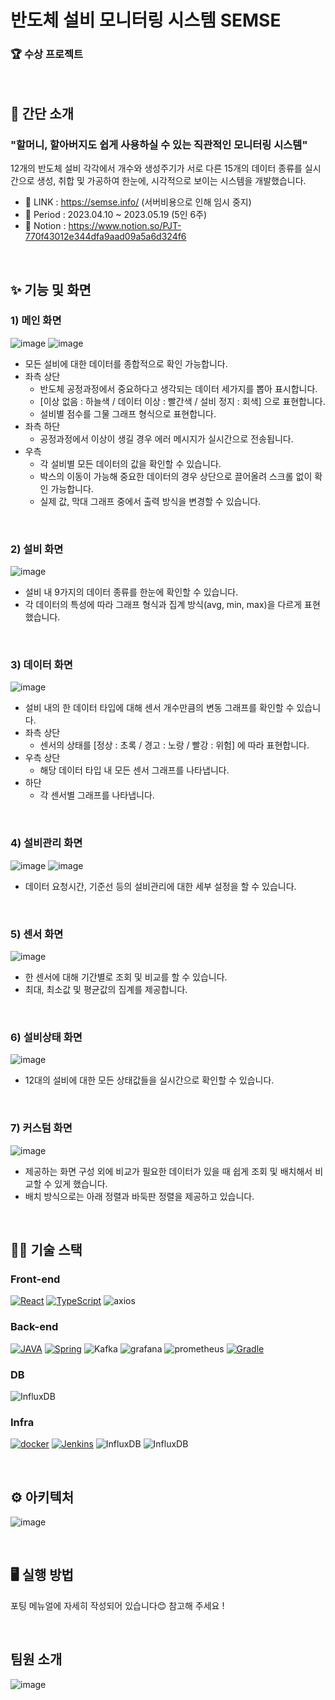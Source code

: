# 반도체 설비 모니터링 시스템 SEMSE

### 🏆 수상 프로젝트

<br>

##  💁 간단 소개

### "할머니, 할아버지도 쉽게 사용하실 수 있는 직관적인 모니터링 시스템"
12개의 반도체 설비 각각에서 개수와 생성주기가 서로 다른 15개의 데이터 종류를 실시간으로 생성, 취합 및 가공하여 한눈에, 시각적으로 보이는 시스템을 개발했습니다.

- 🔗 LINK : https://semse.info/ (서버비용으로 인해 임시 중지)
- 🎼 Period : 2023.04.10 ~ 2023.05.19 (5인 6주)
- 📑 Notion : https://www.notion.so/PJT-770f43012e344dfa9aad09a5a6d324f6

<br>

## ✨ 기능 및 화면
### 1) 메인 화면
![image](https://github.com/Projcet-E201/.github/assets/74294301/39e61eec-0cdb-412f-aaab-0ca5eeeaddbd)
![image](https://github.com/Projcet-E201/.github/assets/74294301/beb69a3e-d57b-4251-83f7-e2a008aad0b1)

- 모든 설비에 대한 데이터를 종합적으로 확인 가능합니다.
- 좌측 상단
  - 반도체 공정과정에서 중요하다고 생각되는 데이터 세가지를 뽑아 표시합니다.
  - [이상 없음 : 하늘색 / 데이터 이상 : 빨간색 / 설비 정지 : 회색] 으로 표현합니다.
  - 설비별 점수를 그물 그래프 형식으로 표현합니다.
- 좌측 하단
  - 공정과정에서 이상이 생길 경우 에러 메시지가 실시간으로 전송됩니다.
- 우측
  - 각 설비별 모든 데이터의 값을 확인할 수 있습니다.
  - 박스의 이동이 가능해 중요한 데이터의 경우 상단으로 끌어올려 스크롤 없이 확인 가능합니다.
  - 실제 값, 막대 그래프 중에서 출력 방식을 변경할 수 있습니다.

<br>

### 2) 설비 화면
![image](https://github.com/Projcet-E201/.github/assets/74294301/36b50f66-1612-41a4-9b65-05b098bb4667)

- 설비 내 9가지의 데이터 종류를 한눈에 확인할 수 있습니다.
- 각 데이터의 특성에 따라 그래프 형식과 집계 방식(avg, min, max)을 다르게 표현했습니다. 

<br>

### 3) 데이터 화면
![image](https://github.com/Projcet-E201/.github/assets/74294301/07571744-669c-4219-a458-df4a46065224)

- 설비 내의 한 데이터 타입에 대해 센서 개수만큼의 변동 그래프를 확인할 수 있습니다.
- 좌측 상단
  - 센서의 상태를 [정상 : 초록 / 경고 : 노랑 / 빨강 : 위험] 에 따라 표현합니다.
- 우측 상단
  - 해당 데이터 타입 내 모든 센서 그래프를 나타냅니다.
- 하단
  - 각 센서별 그래프를 나타냅니다.

<br>

### 4) 설비관리 화면
![image](https://github.com/Projcet-E201/.github/assets/74294301/8340cea5-6a66-4063-9a3c-e34f5c947b70)
![image](https://github.com/Projcet-E201/.github/assets/74294301/a854381e-7adc-40bc-9fd8-e3d90b9815d9)


- 데이터 요청시간, 기준선 등의 설비관리에 대한 세부 설정을 할 수 있습니다.

<br>

### 5) 센서 화면
![image](https://github.com/Projcet-E201/.github/assets/74294301/1aae551b-07dc-49b9-8d3f-633b8b87bf92)

- 한 센서에 대해 기간별로 조회 및 비교를 할 수 있습니다.
- 최대, 최소값 및 평균값의 집계를 제공합니다.

<br>

### 6) 설비상태 화면
![image](https://github.com/Projcet-E201/.github/assets/74294301/485c89cf-d7f3-42cc-aa3a-ca88811d9768)

- 12대의 설비에 대한 모든 상태값들을 실시간으로 확인할 수 있습니다.

<br>

### 7) 커스텀 화면
![image](https://github.com/Projcet-E201/.github/assets/74294301/88341355-ce8f-475a-bd5f-45200e5863df)

- 제공하는 화면 구성 외에 비교가 필요한 데이터가 있을 때 쉽게 조회 및 배치해서 비교할 수 있게 했습니다.
- 배치 방식으로는 아래 정렬과 바둑판 정렬을 제공하고 있습니다.

<br>

## 🏋️‍♂️ 기술 스택
### Front-end
[![React](https://camo.githubusercontent.com/20779f9d605be40d4f84bbc93a5fee22e86068e785a0c0ed8d90d3d15041a3fc/68747470733a2f2f696d672e736869656c64732e696f2f62616467652f52656163742d3631444146423f7374796c653d666f722d7468652d6261646765266c6f676f3d5265616374266c6f676f436f6c6f723d626c61636b)](https://camo.githubusercontent.com/20779f9d605be40d4f84bbc93a5fee22e86068e785a0c0ed8d90d3d15041a3fc/68747470733a2f2f696d672e736869656c64732e696f2f62616467652f52656163742d3631444146423f7374796c653d666f722d7468652d6261646765266c6f676f3d5265616374266c6f676f436f6c6f723d626c61636b) [![TypeScript](https://camo.githubusercontent.com/6a138baf27a486e6fb68d759541144cd7ddfbff9839b41fb3f64b16458575a7f/68747470733a2f2f696d672e736869656c64732e696f2f62616467652f547970655363726970742d3331373843363f7374796c653d666f722d7468652d6261646765266c6f676f3d74797065266c6f676f436f6c6f723d7768697465)](https://camo.githubusercontent.com/6a138baf27a486e6fb68d759541144cd7ddfbff9839b41fb3f64b16458575a7f/68747470733a2f2f696d672e736869656c64732e696f2f62616467652f547970655363726970742d3331373843363f7374796c653d666f722d7468652d6261646765266c6f676f3d74797065266c6f676f436f6c6f723d7768697465) ![axios](https://img.shields.io/badge/axios-5A29E4.svg?style=for-the-badge&logo=axios&logoColor=white)

### Back-end
[![JAVA](https://camo.githubusercontent.com/3a1c7dafcdfce483e68f5fb95d057e9421c8109fd105e603542b1ff00fd7ae91/68747470733a2f2f696d672e736869656c64732e696f2f62616467652f4a4156412d4646303030303f7374796c653d666f722d7468652d6261646765266c6f676f436f6c6f723d7768697465)](https://camo.githubusercontent.com/3a1c7dafcdfce483e68f5fb95d057e9421c8109fd105e603542b1ff00fd7ae91/68747470733a2f2f696d672e736869656c64732e696f2f62616467652f4a4156412d4646303030303f7374796c653d666f722d7468652d6261646765266c6f676f436f6c6f723d7768697465) [![Spring](https://camo.githubusercontent.com/57da5a02a135c27818a618285a57f7e54df63419d1f7ad598905a0bd27e780c7/68747470733a2f2f696d672e736869656c64732e696f2f62616467652f537072696e67626f6f742d3644423333463f7374796c653d666f722d7468652d6261646765266c6f676f3d737072696e67626f6f74266c6f676f436f6c6f723d7768697465)](https://camo.githubusercontent.com/57da5a02a135c27818a618285a57f7e54df63419d1f7ad598905a0bd27e780c7/68747470733a2f2f696d672e736869656c64732e696f2f62616467652f537072696e67626f6f742d3644423333463f7374796c653d666f722d7468652d6261646765266c6f676f3d737072696e67626f6f74266c6f676f436f6c6f723d7768697465) ![Kafka](https://camo.githubusercontent.com/1b371597d577a5f430f0dbc8a356d8951f0b7a6d7dded5eb99e2b4cf1593397f/68747470733a2f2f696d672e736869656c64732e696f2f62616467652f6b61666b612d3233314632303f7374796c653d666f722d7468652d6261646765266c6f676f3d6170616368656b61666b61266c6f676f436f6c6f723d7768697465)
![grafana](https://img.shields.io/badge/grafana-F46800.svg?style=for-the-badge&logo=grafana&logoColor=white) ![prometheus](https://img.shields.io/badge/prometheus-E6522C.svg?style=for-the-badge&logo=prometheus&logoColor=white)
[![Gradle](https://camo.githubusercontent.com/e850f9c862ce515586c3859cab52395f8d096f0de68825fdaaf6b9bea572311e/68747470733a2f2f696d672e736869656c64732e696f2f62616467652f477261646c652d3032333033413f7374796c653d666f722d7468652d6261646765266c6f676f3d677261646c65266c6f676f436f6c6f723d7768697465)](https://camo.githubusercontent.com/e850f9c862ce515586c3859cab52395f8d096f0de68825fdaaf6b9bea572311e/68747470733a2f2f696d672e736869656c64732e696f2f62616467652f477261646c652d3032333033413f7374796c653d666f722d7468652d6261646765266c6f676f3d677261646c65266c6f676f436f6c6f723d7768697465)

### DB
![InfluxDB](https://img.shields.io/badge/influxdb-22ADF6.svg?&style=for-the-badge&logo=influxdb&logoColor=white)

### Infra
[![docker](https://camo.githubusercontent.com/b184cf7adbab9f5464e80c0f5dd32c85393f6248499a57d743e619f4214391c4/68747470733a2f2f696d672e736869656c64732e696f2f62616467652f646f636b65722d3234393645443f7374796c653d666f722d7468652d6261646765266c6f676f3d646f636b6572266c6f676f436f6c6f723d7768697465)](https://camo.githubusercontent.com/b184cf7adbab9f5464e80c0f5dd32c85393f6248499a57d743e619f4214391c4/68747470733a2f2f696d672e736869656c64732e696f2f62616467652f646f636b65722d3234393645443f7374796c653d666f722d7468652d6261646765266c6f676f3d646f636b6572266c6f676f436f6c6f723d7768697465) [![Jenkins](https://camo.githubusercontent.com/afb2118755f7a25ec1e70bdd9f2d4be4f4b166d0cbbc0fc529f0ec1c450aa60d/68747470733a2f2f696d672e736869656c64732e696f2f62616467652f6a656e6b696e732d4432343933393f7374796c653d666f722d7468652d6261646765266c6f676f3d6a656e6b696e73266c6f676f436f6c6f723d7768697465)](https://camo.githubusercontent.com/afb2118755f7a25ec1e70bdd9f2d4be4f4b166d0cbbc0fc529f0ec1c450aa60d/68747470733a2f2f696d672e736869656c64732e696f2f62616467652f6a656e6b696e732d4432343933393f7374796c653d666f722d7468652d6261646765266c6f676f3d6a656e6b696e73266c6f676f436f6c6f723d7768697465) ![InfluxDB](https://img.shields.io/badge/terraform-7B42BC.svg?&style=for-the-badge&logo=influxdb&logoColor=white) ![InfluxDB](https://img.shields.io/badge/ansible-EE0000.svg?&style=for-the-badge&logo=influxdb&logoColor=white) 


<br>

## ⚙ 아키텍처
![image](https://github.com/Projcet-E201/.github/assets/74294301/c6c09793-70ef-4622-a6d6-e2606ee3d139)

<br>

## 🖥️ 실행 방법
포팅 메뉴얼에 자세히 작성되어 있습니다😊 참고해 주세요 !

<br>

## 팀원 소개
![image](https://github.com/Projcet-E201/.github/assets/74294301/d2326a31-8fef-48f4-a9fe-f2e75b1bbf0c)
